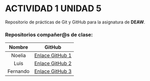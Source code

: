 # ACTIVIDAD 1 UNIDAD 5

Repositorio de prácticas de Git y GitHub para la asignatura de **DEAW**.

### Repositorios compañer@s de clase:

| Nombre  | GitHub |
| :----:  | :----: |
| Noelia  | [Enlace GitHub 1](https://github.com/NoeRuiTor)|
| Luis   | [Enlace GitHub 2](https://github.com/luipenrom)|
| Fernando  | [Enlace GitHub 3](https://github.com/Perillos)|
